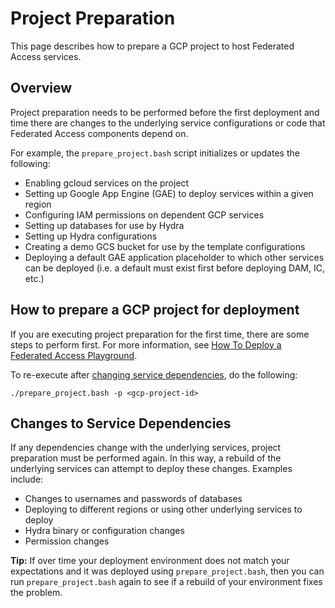 # Project Preparation

This page describes how to prepare a GCP project to host Federated
Access services.

## Overview

Project preparation needs to be performed before the first
deployment and time there are changes to the underlying
service configurations or code that Federated Access components depend on.

For example, the `prepare_project.bash` script initializes or updates the
following:

*  Enabling gcloud services on the project
*  Setting up Google App Engine (GAE) to deploy services within a given region
*  Configuring IAM permissions on dependent GCP services
*  Setting up databases for use by Hydra
*  Setting up Hydra configurations
*  Creating a demo GCS bucket for use by the template configurations
*  Deploying a default GAE application placeholder to which other services
   can be deployed (i.e. a default must exist first before deploying DAM, IC,
   etc.)

## How to prepare a GCP project for deployment

If you are executing project preparation for the first time, there are some
steps to perform first. For more information, see [How To Deploy a Federated Access Playground](deploy.md).

To re-execute after [changing service dependencies](#changes-to-service-dependencies),
do the following:

```
./prepare_project.bash -p <gcp-project-id>
```

## Changes to Service Dependencies

If any dependencies change with the underlying services, project
preparation must be performed again. In this way, a rebuild of the
underlying services can attempt to deploy these changes. Examples include:

*  Changes to usernames and passwords of databases
*  Deploying to different regions or using other underlying services to deploy
*  Hydra binary or configuration changes
*  Permission changes

**Tip:** If over time your deployment environment does not match your
expectations and it was deployed using `prepare_project.bash`, then you can
run `prepare_project.bash` again to see if a rebuild of your environment fixes the
problem.


